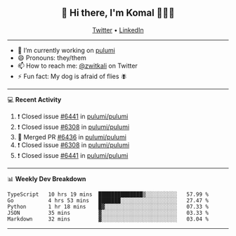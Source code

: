 <h2 align="center"> 👋 Hi there, I'm Komal 🧑🏾‍💻 </h2>
<p align="center">
    <a href="https://twitter.com/zwitkali">Twitter</a> •
    <a href="https://www.linkedin.com/in/komal-ali/">LinkedIn</a>
</p>

--------

- 🔭 I’m currently working on [pulumi](https://github.com/pulumi/pulumi)
- 😄 Pronouns: they/them
- 📫 How to reach me: [@zwitkali](https://twitter.com/zwitkali) on Twitter
- ⚡ Fun fact: My dog is afraid of flies 🪰

--------
💻 **Recent Activity**

<!--START_SECTION:activity-->
1. ❗️ Closed issue [#6441](https://github.com/pulumi/pulumi/issues/6441) in [pulumi/pulumi](https://github.com/pulumi/pulumi)
2. ❗️ Closed issue [#6308](https://github.com/pulumi/pulumi/issues/6308) in [pulumi/pulumi](https://github.com/pulumi/pulumi)
3. 🎉 Merged PR [#6436](https://github.com/pulumi/pulumi/pull/6436) in [pulumi/pulumi](https://github.com/pulumi/pulumi)
4. ❗️ Closed issue [#6308](https://github.com/pulumi/pulumi/issues/6308) in [pulumi/pulumi](https://github.com/pulumi/pulumi)
5. ❗️ Closed issue [#6441](https://github.com/pulumi/pulumi/issues/6441) in [pulumi/pulumi](https://github.com/pulumi/pulumi)
<!--END_SECTION:activity-->

--------

📊 **Weekly Dev Breakdown**
<!--START_SECTION:waka-->
```text
TypeScript   10 hrs 19 mins  ██████████████▒░░░░░░░░░░   57.99 % 
Go           4 hrs 53 mins   ███████░░░░░░░░░░░░░░░░░░   27.47 % 
Python       1 hr 18 mins    █▓░░░░░░░░░░░░░░░░░░░░░░░   07.33 % 
JSON         35 mins         ▓░░░░░░░░░░░░░░░░░░░░░░░░   03.33 % 
Markdown     32 mins         ▓░░░░░░░░░░░░░░░░░░░░░░░░   03.04 % 
```
<!--END_SECTION:waka-->

--------